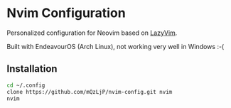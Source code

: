 # Nvim Configuration

Personalized configuration for Neovim based on [LazyVim](https://github.com/LazyVim/LazyVim).

Built with EndeavourOS (Arch Linux), not working very well in Windows :-(

## Installation

```bash
cd ~/.config
clone https://github.com/mQzLjP/nvim-config.git nvim
nvim
```
